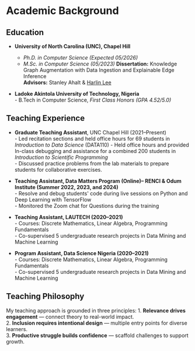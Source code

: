 # Academic Background

## Education

  - **University of North Carolina (UNC), Chapel Hill**  
      -  *Ph.D. in Computer Science (Expected 05/2026)*  
      -  *M.Sc. in Computer Science (05/2023)*
      **Dissertation:** Knowledge Graph Augmentation with Data Ingestion and Explainable Edge Inference   
      **Advisors:** Stanley Ahalt & [Harlin Lee](https://harlinlee.github.io/)  
  
  -  **Ladoke Akintola University of Technology, Nigeria**  
    -  B.Tech in Computer Science, *First Class Honors (GPA 4.52/5.0)*  



## Teaching Experience

  -  **Graduate Teaching Assistant**, UNC Chapel Hill (2021–Present)  
    - Led recitation sections and held office hours for 69 students in *Introduction to Data Science* (DATA110) 
    - Held office hours  and provided In-class debugging and assistance for a combined 200 students in *Introduction to Scientific Programming*  
    - Discussed practice problems from the lab materials to prepare students for collaborative exercises.
    
  
  -  **Teaching Assistant, Data Matters Program (Online)– RENCI & Odum Institute (Summer 2022, 2023, and 2024)**  
    - Resolve and debug students' code during live sessions on Python and Deep Learning with TensorFlow  
    - Monitored the Zoom chat for Questions during the training 
  
  -  **Teaching Assistant, LAUTECH (2020–2021)**  
    - Courses: Discrete Mathematics, Linear Algebra, Programming Fundamentals  
    - Co-supervised 5 undergraduate research projects in Data Mining and Machine Learning 
  
  -  **Program Assistant, Data Science Nigeria (2020–2021)**  
    - Courses: Discrete Mathematics, Linear Algebra, Programming Fundamentals  
    - Co-supervised 5 undergraduate research projects in Data Mining and Machine Learning 



## Teaching Philosophy

  My teaching approach is grounded in three principles:
    1. **Relevance drives engagement** — connect theory to real-world impact.  
    2. **Inclusion requires intentional design** — multiple entry points for diverse learners.  
    3. **Productive struggle builds confidence** — scaffold challenges to support growth.
